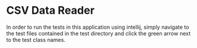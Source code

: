 # CSV Data Reader

In order to run the tests in this application using intellij, simply navigate to the test files contained in the test 
directory and click the green arrow next to the test class names.
